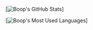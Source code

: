 [![Boop's GitHub Stats](https://github-readme-stats.vercel.app/api?username=boopxyz&show_icons=true&theme=synthwave)]

[![Boop's Most Used Languages](https://github-readme-stats.vercel.app/api/top-langs/?username=boopxyz&layout=compact&langs_count=8)]
